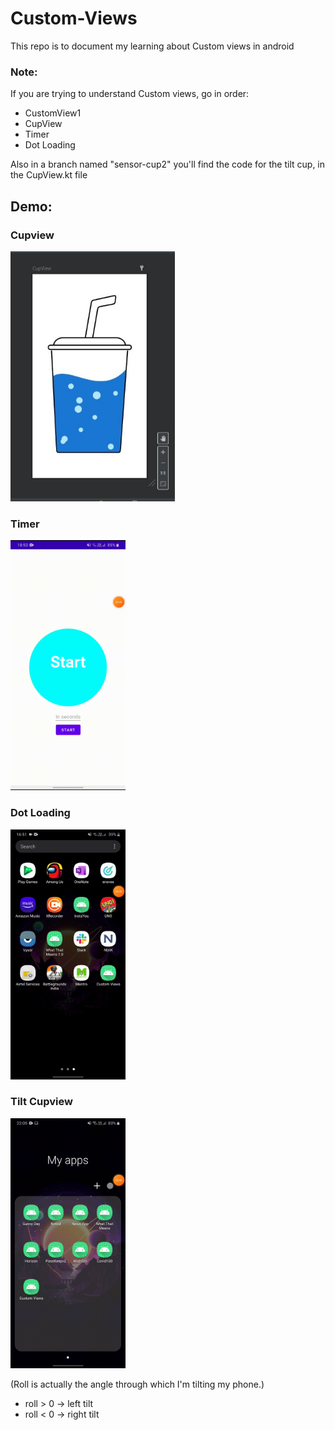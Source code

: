 # Custom-Views
This repo is to document my learning about Custom views in android

### Note:
If you are trying to understand Custom views, go in order:
* CustomView1
* CupView
* Timer
* Dot Loading

Also in a branch named "sensor-cup2" you'll find the code for the tilt cup, in the CupView.kt file

## Demo:
### Cupview
<img src="https://github.com/kshitijskumar/Custom-Views/blob/main/images/cupview.jpeg" height=400> &nbsp;&nbsp;
### Timer
<img src="https://github.com/kshitijskumar/Custom-Views/blob/main/images/timer.gif" height=400> &nbsp;&nbsp;
### Dot Loading
<img src="https://github.com/kshitijskumar/Custom-Views/blob/main/images/dotloading.gif" height=400> &nbsp;&nbsp;
### Tilt Cupview
<img src="https://github.com/kshitijskumar/Custom-Views/blob/main/images/tiltCup.gif" height=400> &nbsp;&nbsp;

(Roll is actually the angle through which I'm tilting my phone.)
* roll > 0 -> left tilt
* roll < 0 -> right tilt
